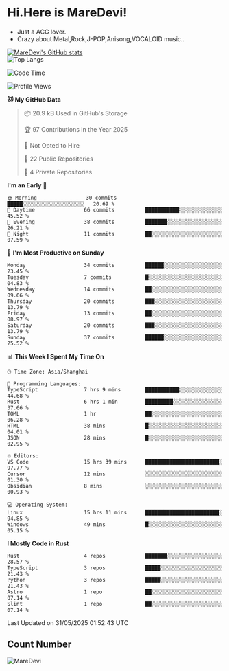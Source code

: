 # Hi.Here is MareDevi!

- Just a ACG lover.
- Crazy about Metal,Rock,J-POP,Anisong,VOCALOID music..

[![MareDevi's GitHub stats](https://github-readme-stats.vercel.app/api?username=MareDevi&show_icons=true&theme=algolia)](https://github.com/anuraghazra/github-readme-stats)  
![Top Langs](https://github-readme-stats.vercel.app/api/top-langs/?username=MareDevi&layout=compact&theme=algolia)

<!--START_SECTION:waka-->
![Code Time](http://img.shields.io/badge/Code%20Time-200%20hrs%2058%20mins-blue)

![Profile Views](http://img.shields.io/badge/Profile%20Views-0-blue)

**🐱 My GitHub Data** 

> 📦 20.9 kB Used in GitHub's Storage 
 > 
> 🏆 97 Contributions in the Year 2025
 > 
> 🚫 Not Opted to Hire
 > 
> 📜 22 Public Repositories 
 > 
> 🔑 4 Private Repositories 
 > 
**I'm an Early 🐤** 

```text
🌞 Morning                30 commits          █████░░░░░░░░░░░░░░░░░░░░   20.69 % 
🌆 Daytime                66 commits          ███████████░░░░░░░░░░░░░░   45.52 % 
🌃 Evening                38 commits          ███████░░░░░░░░░░░░░░░░░░   26.21 % 
🌙 Night                  11 commits          ██░░░░░░░░░░░░░░░░░░░░░░░   07.59 % 
```
📅 **I'm Most Productive on Sunday** 

```text
Monday                   34 commits          ██████░░░░░░░░░░░░░░░░░░░   23.45 % 
Tuesday                  7 commits           █░░░░░░░░░░░░░░░░░░░░░░░░   04.83 % 
Wednesday                14 commits          ██░░░░░░░░░░░░░░░░░░░░░░░   09.66 % 
Thursday                 20 commits          ███░░░░░░░░░░░░░░░░░░░░░░   13.79 % 
Friday                   13 commits          ██░░░░░░░░░░░░░░░░░░░░░░░   08.97 % 
Saturday                 20 commits          ███░░░░░░░░░░░░░░░░░░░░░░   13.79 % 
Sunday                   37 commits          ██████░░░░░░░░░░░░░░░░░░░   25.52 % 
```


📊 **This Week I Spent My Time On** 

```text
🕑︎ Time Zone: Asia/Shanghai

💬 Programming Languages: 
TypeScript               7 hrs 9 mins        ███████████░░░░░░░░░░░░░░   44.68 % 
Rust                     6 hrs 1 min         █████████░░░░░░░░░░░░░░░░   37.66 % 
TOML                     1 hr                ██░░░░░░░░░░░░░░░░░░░░░░░   06.28 % 
HTML                     38 mins             █░░░░░░░░░░░░░░░░░░░░░░░░   04.01 % 
JSON                     28 mins             █░░░░░░░░░░░░░░░░░░░░░░░░   02.95 % 

🔥 Editors: 
VS Code                  15 hrs 39 mins      ████████████████████████░   97.77 % 
Cursor                   12 mins             ░░░░░░░░░░░░░░░░░░░░░░░░░   01.30 % 
Obsidian                 8 mins              ░░░░░░░░░░░░░░░░░░░░░░░░░   00.93 % 

💻 Operating System: 
Linux                    15 hrs 11 mins      ████████████████████████░   94.85 % 
Windows                  49 mins             █░░░░░░░░░░░░░░░░░░░░░░░░   05.15 % 
```

**I Mostly Code in Rust** 

```text
Rust                     4 repos             ███████░░░░░░░░░░░░░░░░░░   28.57 % 
TypeScript               3 repos             █████░░░░░░░░░░░░░░░░░░░░   21.43 % 
Python                   3 repos             █████░░░░░░░░░░░░░░░░░░░░   21.43 % 
Astro                    1 repo              ██░░░░░░░░░░░░░░░░░░░░░░░   07.14 % 
Slint                    1 repo              ██░░░░░░░░░░░░░░░░░░░░░░░   07.14 % 
```




 Last Updated on 31/05/2025 01:52:43 UTC
<!--END_SECTION:waka-->

## Count Number
![MareDevi](https://count.getloli.com/get/@maredevi?theme=moebooru-h)  

<!---
MareDevi/MareDevi is a ✨ special ✨ repository because its `README.md` (this file) appears on your GitHub profile.
You can click the Preview link to take a look at your changes.
--->

